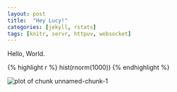 ```yaml
---
layout: post
title:  "Hey Lucy!"
categories: [jekyll, rstats]
tags: [knitr, servr, httpuv, websocket]
---
```


Hello, World. 


{% highlight r %}
hist(rnorm(1000))
{% endhighlight %}

<img src="/nashvilleBioStats/thisIsSpartafigure/source/2015-12-19-hello-lucy/unnamed-chunk-1-1.png" title="plot of chunk unnamed-chunk-1" alt="plot of chunk unnamed-chunk-1" style="display: block; margin: auto;" />
